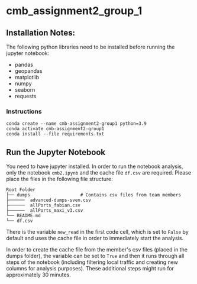 # cmb_assignment2_group_1

## Installation Notes: 

The following python libraries need to be installed before running the jupyter notebook:
- pandas
- geopandas
- matplotlib
- numpy
- seaborn
- requests

### Instructions
```
conda create --name cmb-assignment2-group1 python=3.9
conda activate cmb-assignment2-group1
conda install --file requirements.txt
```

## Run the Jupyter Notebook

You need to have jupyter installed.
In order to run the notebook analysis, only the notebook `cmb2.ipynb` and the cache file `df.csv` are required. Please place the files in the following file structure:

```
Root Folder
├── dumps                   # Contains csv files from team members
├──────  advanced-dumps-sven.csv
├──────  allPorts_fabian.csv
├──────  allPorts_maxi_v3.csv
└── README.md
└── df.csv
```



There is the variable `new_read` in the first code cell, which is set to `False` by default and uses the cache file in order to immediately start the analysis. 

In order to create the cache file from the member's csv files (placed in the dumps folder), the variable can be set to `True` and then it runs through all steps of the notebook (including filtering local traffic and creating new columns for analysis purposes). These additional steps might run for approximately 30 minutes.